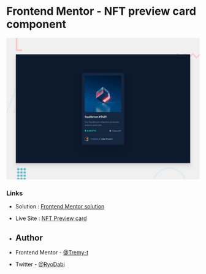 # Frontend Mentor - NFT preview card component

![Design preview for the NFT preview card component coding challenge](./design/desktop-preview.jpg)


### Links

- Solution : [Frontend Mentor solution](https://www.frontendmentor.io/solutions/3-column-preview-card-L6yWMz5oKH)
- Live Site : [NFT Preview card](https://tremy-t.github.io/3-column-preview-card/)

- ## Author

- Frontend Mentor - [@Tremy-t](https://www.frontendmentor.io/profile/Tremy-t)
- Twitter - [@RyoDabi](https://www.twitter.com/RyoDabi)

